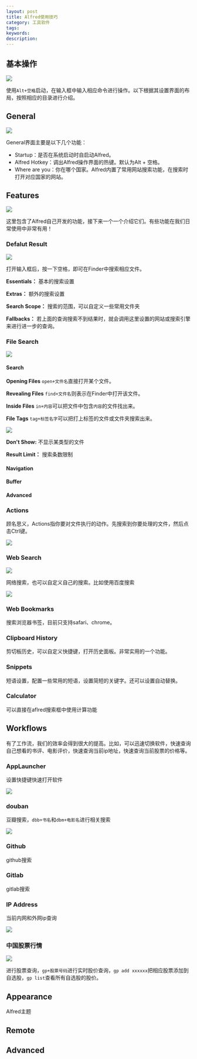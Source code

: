 ```yaml
---
layout: post
title: Alfred使用技巧
category: 工具软件
tags: 
keywords:
description:
---
```




## 基本操作



![](/public/img/mac/alfred_1.png)

使用`Alt+空格`启动，在输入框中输入相应命令进行操作。以下根据其设置界面的布局，按照相应的目录进行介绍。



## General

![](/public/img/mac/alfred_2.png)

General界面主要是以下几个功能：

- Startup：是否在系统启动时自启动Alfred。
- Alfred Hotkey：调出Alfred操作界面的热键。默认为Alt + 空格。
- Where are you：你在哪个国家。Alfred内置了常用网站搜索功能，在搜索时打开对应国家的网站。


## Features

![](/public/img/mac/alfred_4.png)


这里包含了Alfred自己开发的功能，接下来一个一个介绍它们。有些功能在我们日常使用中非常有用！

### Defalut Result

![](/public/img/mac/alfred_3.png)

打开输入框后，按一下空格，即可在Finder中搜索相应文件。

**Essentials：** 基本的搜索设置

**Extras：** 额外的搜索设置

**Search Scope：** 搜索的范围，可以自定义一些常用文件夹

**Fallbacks：** 若上面的查询搜索不到结果时，就会调用这里设置的网站或搜索引擎来进行进一步的查询。

### File Search

![](/public/img/mac/alfred_5.png)

#### Search

**Opening Files** `open+文件名`直接打开某个文件。

**Revealing Files** `find+文件名`则表示在Finder中打开该文件。

**Inside Files**  `in+内容`可以把文件中包含`内容`的文件找出来。

**File Tags** `tag+标签名字`可以把打上标签的文件或文件夹搜索出来。

![](/public/img/mac/alfred_6.png)

**Don't Show:** 不显示某类型的文件

**Result Limit：** 搜索条数限制


#### Navigation

#### Buffer

#### Advanced


### Actions

顾名思义，Actions指你要对文件执行的动作。先搜索到你要处理的文件，然后点击Ctrl键。

![](/public/img/mac/alfred_7.png)


### Web Search

![](/public/img/mac/alfred_8.png)

网络搜索，也可以自定义自己的搜索。比如使用百度搜索

![](/public/img/mac/alfred_9.png)

### Web Bookmarks

搜索浏览器书签，目前只支持safari、chrome。

### Clipboard History

剪切板历史，可以自定义快捷键，打开历史面板。非常实用的一个功能。

### Snippets

短语设置，配置一些常用的短语，设置简短的关键字。还可以设置自动替换。

### Calculator

可以直接在aflred搜索框中使用计算功能





## Workflows

有了工作流，我们的效率会得到很大的提高。比如，可以迅速切换软件，快速查询自己想看的书评、电影评价，快速查询当前ip地址，快速查询当前股票的价格等。

### AppLauncher

设置快捷键快速打开软件

![](/public/img/mac/alfred_10.png)


### douban

豆瓣搜索，`dbb+书名`和`dbm+电影名`进行相关搜索

![](/public/img/mac/alfred_11.png)

### Github

github搜索

### Gitlab

gitlab搜索

### IP Address

当前内网和外网ip查询

![](/public/img/mac/alfred_12.png)


### 中国股票行情

![](/public/img/mac/alfred_13.png)

进行股票查询，`gp+股票号码`进行实时股价查询，`gp add xxxxxx`把相应股票添加到自选股，`gp list`查看所有自选股的股价。

## Appearance

Alfred主题

## Remote

## Advanced


